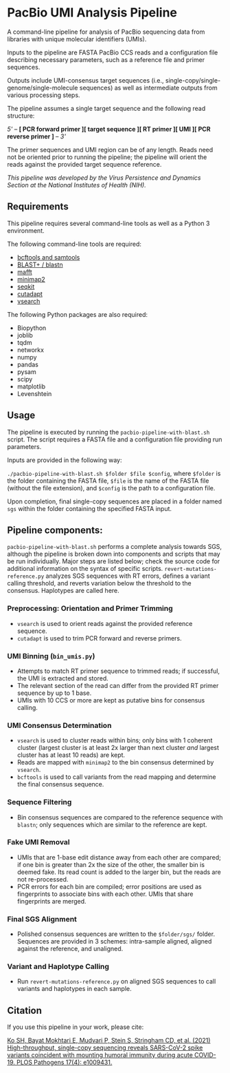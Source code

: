 # PacBio UMI Analysis Pipeline

A command-line pipeline for analysis of PacBio sequencing data from libraries with unique molecular identifiers (UMIs).

Inputs to the pipeline are FASTA PacBio CCS reads and a configuration file describing necessary parameters, such as a reference file and primer sequences.

Outputs include UMI-consensus target sequences (i.e., single-copy/single-genome/single-molecule sequences) as well as intermediate outputs from various processing steps.  

The pipeline assumes a single target sequence and the following read structure:

*5'* – **[ PCR forward primer ][ target sequence ][ RT primer ][ UMI ][ PCR reverse primer ]** – *3'*

The primer sequences and UMI region can be of any length. Reads need not be oriented prior to running the pipeline; the pipeline will orient the reads against the provided target sequence reference.

*This pipeline was developed by the Virus Persistence and Dynamics Section at the National Institutes of Health (NIH).*


## Requirements

This pipeline requires several command-line tools as well as a Python 3 environment.

The following command-line tools are required:
* [bcftools and samtools](https://www.htslib.org/download/)
* [BLAST+ / blastn](https://blast.ncbi.nlm.nih.gov/Blast.cgi?PAGE_TYPE=BlastDocs&DOC_TYPE=Download)
* [mafft](https://mafft.cbrc.jp/alignment/software/)
* [minimap2](https://github.com/lh3/minimap2)
* [seqkit](https://bioinf.shenwei.me/seqkit/)
* [cutadapt](https://cutadapt.readthedocs.io/en/stable/index.html)
* [vsearch](https://github.com/torognes/vsearch)

The following Python packages are also required:
* Biopython
* joblib
* tqdm
* networkx
* numpy
* pandas
* pysam
* scipy
* matplotlib
* Levenshtein

## Usage

The pipeline is executed by running the `pacbio-pipeline-with-blast.sh` script. The script requires a FASTA file and a configuration file providing run parameters.

Inputs are provided in the following way:

`./pacbio-pipeline-with-blast.sh $folder $file $config`, where `$folder` is the folder containing the FASTA file, `$file` is the name of the FASTA file (without the file extension), and `$config` is the path to a configuration file.

Upon completion, final single-copy sequences are placed in a folder named `sgs` within the folder containing the specified FASTA input.

## Pipeline components:

`pacbio-pipeline-with-blast.sh` performs a complete analysis towards SGS, although the pipeline is broken down into components and scripts that may be run individually. Major steps are listed below; check the source code for additional information on the syntax of specific scripts.
`revert-mutations-reference.py` analyzes SGS sequences with RT errors, defines a variant calling threshold, and reverts variation below the threshold to the consensus. Haplotypes are called here.

### Preprocessing: Orientation and Primer Trimming
- `vsearch` is used to orient reads against the provided reference sequence.
- `cutadapt` is used to trim PCR forward and reverse primers. 
	
### UMI Binning (`bin_umis.py`)
- Attempts to match RT primer sequence to trimmed reads; if successful, the UMI is extracted and stored.
- The relevant section of the read can differ from the provided RT primer sequence by up to 1 base.
- UMIs with 10 CCS or more are kept as putative bins for consensus calling.

### UMI Consensus Determination
- `vsearch` is used to cluster reads within bins; only bins with 1 coherent cluster (largest cluster is at least 2x larger than next cluster *and* largest cluster has at least 10 reads) are kept.
- Reads are mapped with `minimap2` to the bin consensus determined by `vsearch`.
- `bcftools` is used to call variants from the read mapping and determine the final consensus sequence.

### Sequence Filtering
- Bin consensus sequences are compared to the reference sequence with `blastn`; only sequences which are similar to the reference are kept.

### Fake UMI Removal
- UMIs that are 1-base edit distance away from each other are compared; if one bin is greater than 2x the size of the other, the smaller bin is deemed fake. Its read count is added to the larger bin, but the reads are not re-processed.
- PCR errors for each bin are compiled; error positions are used as fingerprints to associate bins with each other. UMIs that share fingerprints are merged.

### Final SGS Alignment
- Polished consensus sequences are written to the `$folder/sgs/` folder. Sequences are provided in 3 schemes: intra-sample aligned, aligned against the reference, and unaligned.

### Variant and Haplotype Calling
- Run `revert-mutations-reference.py` on aligned SGS sequences to call variants and haplotypes in each sample.


## Citation

If you use this pipeline in your work, please cite:

[Ko SH, Bayat Mokhtari E, Mudvari P, Stein S, Stringham CD, et al. (2021) High-throughput, single-copy sequencing reveals SARS-CoV-2 spike variants coincident with mounting humoral immunity during acute COVID-19. PLOS Pathogens 17(4): e1009431.](https://doi.org/10.1371/journal.ppat.1009431)


